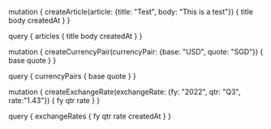 mutation {
  createArticle(article: {title: "Test", body: "This is a test"}) {
    title
  	body
  	createdAt
  }
}

query {
  articles {
    title
    body
    createdAt
  }
}

mutation {
  createCurrencyPair(currencyPair: {base: "USD", quote: "SGD"}) {
    base
  	quote
  }
}

query {
  currencyPairs {
    base
    quote
  }
}

mutation {
  createExchangeRate(exchangeRate: {fy: "2022", qtr: "Q3", rate:"1.43"}) {
    fy
    qtr
    rate
  }
}

query {
  exchangeRates {
    fy
    qtr
    rate
    createdAt
  }
}